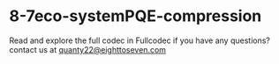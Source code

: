# 8-7eco-systemPQE-compression
Read and explore the full codec in Fullcodec
if you have any questions? 
contact us at 
quanty22@eighttoseven.com
